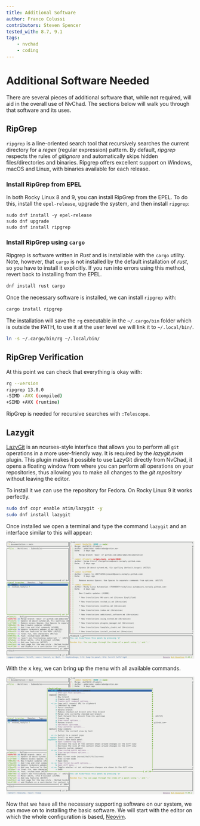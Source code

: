 ```yaml
---
title: Additional Software
author: Franco Colussi
contributors: Steven Spencer
tested_with: 8.7, 9.1
tags:
    - nvchad
    - coding
---
```


# Additional Software Needed

There are several pieces of additional software that, while not required, will aid in the overall use of NvChad. The sections below will walk you through that software and its uses.

## RipGrep

`ripgrep` is a line-oriented search tool that recursively searches the current directory for a _regex_ (regular expression) pattern. By default, _ripgrep_ respects the rules of _gitignore_ and automatically skips hidden files/directories and binaries. Ripgrep offers excellent support on Windows, macOS and Linux, with binaries available for each release.

### Install RipGrep from EPEL

In both Rocky Linux 8 and 9, you can install RipGrep from the EPEL. To do this, install the `epel-release`, upgrade the system, and then install `ripgrep`:

```
sudo dnf install -y epel-release
sudo dnf upgrade
sudo dnf install ripgrep
```

### Install RipGrep using `cargo`

Ripgrep is software written in _Rust_ and is installable with the `cargo` utility. Note, however, that `cargo` is not installed by the default installation of _rust_, so you have to install it explicitly. If you run into errors using this method, revert back to installing from the EPEL.

```bash
dnf install rust cargo
```

Once the necessary software is installed, we can install `ripgrep` with:

```bash
cargo install ripgrep
```

The installation will save the `rg` executable in the `~/.cargo/bin` folder which is outside the PATH, to use it at the user level we will link it to `~/.local/bin/`.

```bash
ln -s ~/.cargo/bin/rg ~/.local/bin/
```

## RipGrep Verification

At this point we can check that everything is okay with:

```bash
rg --version
ripgrep 13.0.0
-SIMD -AVX (compiled)
+SIMD +AVX (runtime)
```

RipGrep is needed for recursive searches with `:Telescope`.

## Lazygit

[LazyGit](https://github.com/jesseduffield/lazygit) is an ncurses-style interface that allows you to perform all `git` operations in a more user-friendly way. It is required by the _lazygit.nvim_ plugin. This plugin makes it possible to use LazyGit directly from NvChad, it opens a floating window from where you can perform all operations on your repositories, thus allowing you to make all changes to the _git repository_ without leaving the editor.

To install it we can use the repository for Fedora. On Rocky Linux 9 it works perfectly.

```bash
sudo dnf copr enable atim/lazygit -y
sudo dnf install lazygit
```

Once installed we open a terminal and type the command `lazygit` and an interface similar to this will appear: 

![LazyGit UI](images/lazygit_ui.png)

With the <kbd>x</kbd> key, we can bring up the menu with all available commands.

![LazyGit UI](images/lazygit_menu.png)

Now that we have all the necessary supporting software on our system, we can move on to installing the basic software. We will start with the editor on which the whole configuration is based, [Neovim](install_nvim.md).
